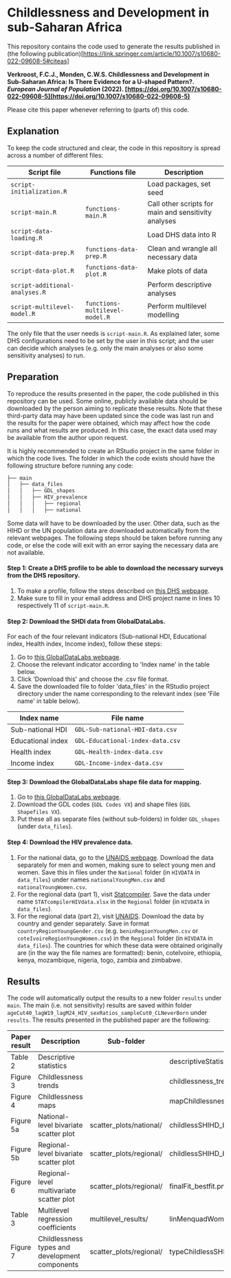 # Childlessness and Development in sub-Saharan Africa
This repository contains the code used to generate the results published in (the following publication)[https://link.springer.com/article/10.1007/s10680-022-09608-5#citeas] 

**Verkroost, F.C.J., Monden, C.W.S. Childlessness and Development in Sub-Saharan Africa: Is There Evidence for a U-shaped Pattern?. _European Journal of Population_ (2022). [https://doi.org/10.1007/s10680-022-09608-5](https://doi.org/10.1007/s10680-022-09608-5)** 

Please cite this paper whenever referring to (parts of) this code.

## Explanation

To keep the code structured and clear, the code in this repository is spread across a number of different files:

| Script file                        | Functions file                     | Description                                          |
| ---------------------------------- | ---------------------------------- | ---------------------------------------------------- |
| ```script-initialization.R```      |                                    | Load packages, set seed                              |
| ```script-main.R```                | ```functions-main.R```             | Call other scripts for main and sensitivity analyses |
| ```script-data-loading.R```        |                                    | Load DHS data into R                                 |
| ```script-data-prep.R```           | ```functions-data-prep.R```        | Clean and wrangle all necessary data                 |
| ```script-data-plot.R```           | ```functions-data-plot.R```        | Make plots of data                                   |
| ```script-additional-analyses.R``` |                                    | Perform descriptive analyses                         |
| ```script-multilevel-model.R```    | ```functions-multilevel-model.R``` | Perform multilevel modelling                         |

The only file that the user needs is ```script-main.R```. As explained later, some DHS configurations need to be set by the user in this script; and the user can decide which analyses (e.g. only the main analyses or also some sensitivity analyses) to run.

## Preparation

To reproduce the results presented in the paper, the code published in this repository can be used. Some online, publicly available data should be downloaded by the person aiming to replicate these results. Note that these third-party data may have been updated since the code was last run and the results for the paper were obtained, which may affect how the code runs and what results are produced. In this case, the exact data used may be available from the author upon request.

It is highly recommended to create an RStudio project in the same folder in which the code lives. The folder in which the code exists should have the following structure before running any code:
```bash
├── main
│   ├── data_files
│   │   ├── GDL_shapes
│   │   ├── HIV_prevalence
│   │   │   ├── regional
│   │   │   ├── national
```

Some data will have to be downloaded by the user. Other data, such as the HIHD or the UN population data are downloaded automatically from the relevant webpages. The following steps should be taken before running any code, or else the code will exit with an error saying the necessary data are not available.

#### Step 1: Create a DHS profile to be able to download the necessary surveys from the DHS repository. 

1. To make a profile, follow the steps described on [this DHS webpage](https://dhsprogram.com/data/Access-Instructions.cfm). 
2. Make sure to fill in your email address and DHS project name in lines 10 respectively 11 of ```script-main.R```. 

#### Step 2: Download the SHDI data from GlobalDataLabs.

For each of the four relevant indicators (Sub-national HDI, Educational index, Health index, Income index), follow these steps:
1. Go to [this GlobalDataLabs webpage](https://globaldatalab.org/shdi/shdi/).
2. Choose the relevant indicator according to 'Index name' in the table below.
3. Click 'Download this' and choose the .csv file format.
4. Save the downloaded file to folder 'data_files' in the RStudio project directory under the name corresponding to the relevant index (see 'File name' in table below).

| Index name        | File name                            |
| ----------------- | ------------------------------------ |
| Sub-national HDI  | ```GDL-Sub-national-HDI-data.csv```  |
| Educational index | ```GDL-Educational-index-data.csv``` |
| Health index      | ```GDL-Health-index-data.csv```      |
| Income index      | ```GDL-Income-index-data.csv```      |

#### Step 3: Download the GlobalDataLabs shape file data for mapping.

1. Go to [this GlobalDataLabs webpage](https://globaldatalab.org/shdi/shapefiles/).
2. Download the GDL codes (```GDL Codes VX```) and shape files (```GDL Shapefiles VX```).
3. Put these all as separate files (without sub-folders) in folder ```GDL_shapes``` (under ```data_files```).

#### Step 4: Download the HIV prevalence data.

1. For the national data, go to the [UNAIDS webpage](http://aidsinfo.unaids.org/). Download the data separately for men and women, making sure to select young men and women. Save this in files under the ```National``` folder (in ```HIVDATA``` in ```data_files```) under names ```nationalYoungMen.csv``` and ```nationalYoungWomen.csv```.
2. For the regional data (part 1), visit [Statcompiler](https://www.statcompiler.com/c831c3ee-3d12-493f-840a-d4730d8e2a31). Save the data under name  ```STATcompilerHIVdata.xlsx``` in the ```Regional``` folder (in ```HIVDATA``` in ```data_files```).
3. For the regional data (part 2), visit [UNAIDS](http://aidsinfo.unaids.org/). Download the data by country and gender separately. Save in format ```countryRegionYoungGender.csv``` (e.g. ```beninRegionYoungMen.csv``` or ```coteIvoireRegionYoungWomen.csv```) in the ```Regional``` folder (in ```HIVDATA``` in ```data_files```). The countries for which these data were obtained originally are (in the way the file names are formatted): benin, coteIvoire, ethiopia, kenya, mozambique, nigeria, togo, zambia and zimbabwe.

## Results

The code will automatically output the results to a new folder ```results``` under ```main```. The main (i.e. not sensitivity) results are saved within folder ```ageCut40_lagW19_lagM24_HIV_sexRatios_sampleCut0_CLNeverBorn``` under ```results```. The results presented in the published paper are the following:

| Paper result | Description                                    | Sub-folder              | File name                                  |
| ------------ | ---------------------------------------------- | ----------------------- | ------------------------------------------ |
| Table 2      | Descriptive statistics                         |                         | descriptiveStatistics.txt                  |
| Figure 3     | Childlessness trends                           |                         | childlessness_trend_ssa_plot_sorted_na.png |
| Figure 4     | Childlessness maps                             |                         | mapChildlessness.png                       |
| Figure 5a    | National-level bivariate scatter plot          | scatter_plots/national/ | childlessSHIHD_bestfit.png                 |
| Figure 5b    | Regional-level bivariate scatter plot          | scatter_plots/regional/ | childlessSHIHD_bestfit.png                 |
| Figure 6     | Regional-level multivariate scatter plot       | scatter_plots/regional/ | finalFit_bestfit.png                       |
| Table 3      | Multilevel regression coefficients             | multilevel_results/     | linMenquadWomenTimeGrouped.txt             |
| Figure 7     | Childlessness types and development components | scatter_plots/regional/ | typeChildlessSHIHDcomp_lin_Genders.png     |

